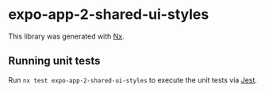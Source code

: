 # expo-app-2-shared-ui-styles

This library was generated with [Nx](https://nx.dev).

## Running unit tests

Run `nx test expo-app-2-shared-ui-styles` to execute the unit tests via [Jest](https://jestjs.io).
